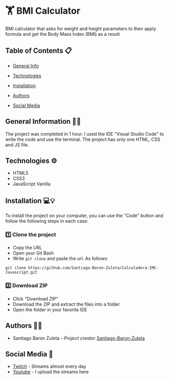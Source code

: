# 🏋 BMI Calculator

BMI calculator that asks for weight and height parameters to then apply formula and get the Body Mass Index (BMI) as a result

## Table of Contents 📋
- [General Info](#general-information)

- [Technologies](#technologies)

- [Installation](#installation)

- [Authors](#Authors)

- [Social Media](#Social-media)

## General Information 🙋‍♂️

The project was completed in 1 hour. I used the IDE "Visual Studio Code" to write the code and use the terminal. The project has only one HTML, CSS and JS file.

## Technologies ⚙️

- HTML5
- CSS3
- JavaScript Vanilla

## Installation 💻💡

To install the project on your computer, you can use the "Code" button and follow the following steps in each case:

### 1️⃣ Clone the project

- Copy the URL
- Open your Git Bash
- Write ``` git clone ``` and paste the url. As follows:

``` 
git clone https://github.com/Santiago-Baron-Zuleta/Calculadora-IMC-Javascript.git
```

### 2️⃣ Download ZIP

- Click "Download ZIP"
- Download the ZIP and extract the files into a folder
- Open the folder in your favorite IDE

## Authors 🦸‍♀️

- Santiago Baron Zuleta - *Project creator* [Santiago-Baron-Zuleta](https://github.com/Santiago-Baron-Zuleta)

## Social Media 🔮

- [Twitch](https://www.twitch.tv/doctorbaronn) - Streams almost every day
- [Youtube](https://www.youtube.com/c/DoctorBaron) - I upload the streams here
